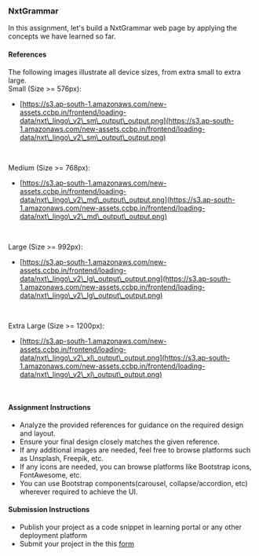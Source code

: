 ### NxtGrammar

In this assignment, let's build a NxtGrammar web page by applying the concepts we have learned so far.

#### References

The following images illustrate all device sizes, from extra small to extra large.
<br/>
Small (Size >= 576px):

- [https://s3.ap-south-1.amazonaws.com/new-assets.ccbp.in/frontend/loading-data/nxt\_lingo\_v2\_sm\_output\_output.png](https://s3.ap-south-1.amazonaws.com/new-assets.ccbp.in/frontend/loading-data/nxt\_lingo\_v2\_sm\_output\_output.png)

<br/>

Medium (Size >= 768px):

- [https://s3.ap-south-1.amazonaws.com/new-assets.ccbp.in/frontend/loading-data/nxt\_lingo\_v2\_md\_output\_output.png](https://s3.ap-south-1.amazonaws.com/new-assets.ccbp.in/frontend/loading-data/nxt\_lingo\_v2\_md\_output\_output.png)

<br/>

Large (Size >= 992px):

- [https://s3.ap-south-1.amazonaws.com/new-assets.ccbp.in/frontend/loading-data/nxt\_lingo\_v2\_lg\_output\_output.png](https://s3.ap-south-1.amazonaws.com/new-assets.ccbp.in/frontend/loading-data/nxt\_lingo\_v2\_lg\_output\_output.png)

<br/>

Extra Large (Size >= 1200px):

- [https://s3.ap-south-1.amazonaws.com/new-assets.ccbp.in/frontend/loading-data/nxt\_lingo\_v2\_xl\_output\_output.png](https://s3.ap-south-1.amazonaws.com/new-assets.ccbp.in/frontend/loading-data/nxt\_lingo\_v2\_xl\_output\_output.png)

<br/>

#### Assignment Instructions

- Analyze the provided references for guidance on the required design and layout.
- Ensure your final design closely matches the given reference.
- If any additional images are needed, feel free to browse platforms such as Unsplash, Freepik, etc.
- If any icons are needed, you can browse platforms like Bootstrap icons, FontAwesome, etc.
- You can use Bootstrap components(carousel, collapse/accordion, etc) wherever required to achieve the UI.

#### Submission Instructions

- Publish your project as a code snippet in learning portal or any other deployment platform
- Submit your project in the this [form]()